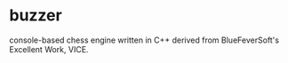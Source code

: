 # buzzer
console-based chess engine written in C++ derived from BlueFeverSoft's Excellent Work, VICE.
